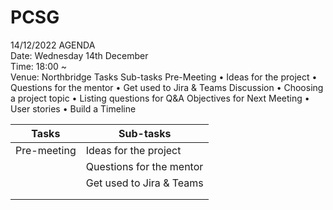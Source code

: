 # PCSG

14/12/2022 AGENDA
<br>Date: Wednesday 14th December
<br>Time: 18:00 ~
<br>Venue: Northbridge
Tasks	Sub-tasks
Pre-Meeting	•	Ideas for the project
•	Questions for the mentor
•	Get used to Jira & Teams
Discussion	•	Choosing a project topic
•	Listing questions for Q&A
Objectives for Next Meeting	•	User stories
•	Build a Timeline

| Tasks | Sub-tasks |
|---|---------------|
| Pre-meeting | Ideas for the project |
|   |             Questions for the mentor |
|   |             Get used to Jira & Teams |
|   |   |
|   |   |
